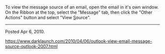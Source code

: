 To view the message source of an email, open the email in it's own window. On the Ribbon at the top, select the "Message" tab, then click the "Other Actions" button and select "View <u>S</u>ource".

---

Posted Apr 6, 2010.

https://www.darklaunch.com/2010/04/06/outlook-view-email-message-source-outlook-2007.html